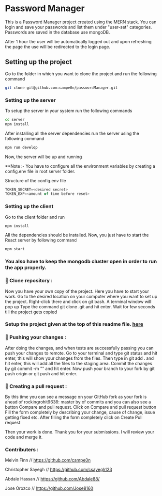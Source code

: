 # Password Manager 

This is a Password Manager project created using the MERN stack.
You can login and save your passwords and list them under "user-set" categories. Passwords are saved in the database use mongoDB.

After 1 hour the user will be automatically logged out and upon refreshing the page the use will be redirected to the login page.

<a id="setting">
<h2>Setting up the project</h2>
</a>
Go to the folder in which you want to clone the project and run the following command

```bash
git clone git@github.com:campe0n/passwordManager.git
```

### Setting up the server
To setup the server in your system run the following commands

```sh
cd server
npm install
```

After installing all the server dependencies run the server using the following command 

```sh
npm run develop
```
Now, the server will be up and running

**Note :- You have to configure all the environment variables by creating a config.env file in root server folder.

Structure of the config.env file

```js
TOKEN_SECRET=<desired secret>
TOKEN_EXP=<amount of time before reset>
```

### Setting up the client
Go to the client folder and run 

```sh
npm install
```
All the dependencies should be installed. Now, you just have to start the React server by following command

```sh
npm start
```
### You also have to keep the mongodb cluster open in order to run the app properly.

### 🚩 Clone repository :
Now you have your own copy of the project. Here you have to start your work.
Go to the desired location on your computer where you want to set up the project.
Right-click there and click on git bash. A terminal window will pop up
Type the command git clone <your-fork-url>.git and hit enter.
Wait for few seconds till the project gets copied
  
### Setup the project given at the top of this readme file. [here](#setting)

### 🚩 Pushing your changes :
After doing the changes, and when tests are successfully passing you can push your changes to remote.
Go to your terminal and type git status and hit enter, this will show your changes from the files.
Then type in git add . and hit enter, this will add all the files to the staging area.
Commit the changes by git commit -m "<message-describing-your-change>" and hit enter.
Now push your branch to your fork by git push origin <your-branch-name> or git push and hit enter.

### 📌 Creating a pull request : 
By this time you can see a message on your GitHub fork as your fork is ahead of rockingrohit9639: master by <number> of commits and you can also see a button Compare and pull request.
Click on Compare and pull request button
Fill the form completely by describing your change, cause of change, issue getting fixed etc.
After filling the form completely click on Create Pull request
  
Then your work is done. Thank you for your submissions. I will review your code and merge it.


### Contributers :

Melvin Finn // https://github.com/campe0n

Christopher Sayegh  // https://github.com/csayegh123

Abdale Hassan // https://github.com/Abdale88/

Jose Orozco // https://github.com/Jose8160

